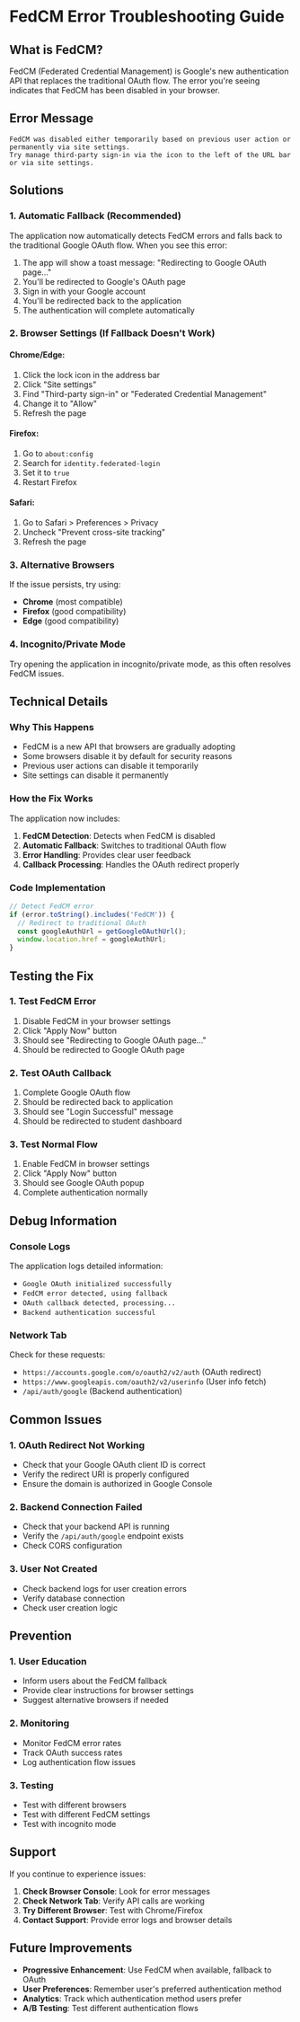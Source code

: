 # FedCM Error Troubleshooting Guide

## What is FedCM?

FedCM (Federated Credential Management) is Google's new authentication API that replaces the traditional OAuth flow. The error you're seeing indicates that FedCM has been disabled in your browser.

## Error Message
```
FedCM was disabled either temporarily based on previous user action or permanently via site settings. 
Try manage third-party sign-in via the icon to the left of the URL bar or via site settings.
```

## Solutions

### 1. **Automatic Fallback (Recommended)**
The application now automatically detects FedCM errors and falls back to the traditional Google OAuth flow. When you see this error:

1. The app will show a toast message: "Redirecting to Google OAuth page..."
2. You'll be redirected to Google's OAuth page
3. Sign in with your Google account
4. You'll be redirected back to the application
5. The authentication will complete automatically

### 2. **Browser Settings (If Fallback Doesn't Work)**

#### Chrome/Edge:
1. Click the lock icon in the address bar
2. Click "Site settings"
3. Find "Third-party sign-in" or "Federated Credential Management"
4. Change it to "Allow"
5. Refresh the page

#### Firefox:
1. Go to `about:config`
2. Search for `identity.federated-login`
3. Set it to `true`
4. Restart Firefox

#### Safari:
1. Go to Safari > Preferences > Privacy
2. Uncheck "Prevent cross-site tracking"
3. Refresh the page

### 3. **Alternative Browsers**
If the issue persists, try using:
- **Chrome** (most compatible)
- **Firefox** (good compatibility)
- **Edge** (good compatibility)

### 4. **Incognito/Private Mode**
Try opening the application in incognito/private mode, as this often resolves FedCM issues.

## Technical Details

### Why This Happens
- FedCM is a new API that browsers are gradually adopting
- Some browsers disable it by default for security reasons
- Previous user actions can disable it temporarily
- Site settings can disable it permanently

### How the Fix Works
The application now includes:

1. **FedCM Detection**: Detects when FedCM is disabled
2. **Automatic Fallback**: Switches to traditional OAuth flow
3. **Error Handling**: Provides clear user feedback
4. **Callback Processing**: Handles the OAuth redirect properly

### Code Implementation
```typescript
// Detect FedCM error
if (error.toString().includes('FedCM')) {
  // Redirect to traditional OAuth
  const googleAuthUrl = getGoogleOAuthUrl();
  window.location.href = googleAuthUrl;
}
```

## Testing the Fix

### 1. **Test FedCM Error**
1. Disable FedCM in your browser settings
2. Click "Apply Now" button
3. Should see "Redirecting to Google OAuth page..."
4. Should be redirected to Google OAuth page

### 2. **Test OAuth Callback**
1. Complete Google OAuth flow
2. Should be redirected back to application
3. Should see "Login Successful" message
4. Should be redirected to student dashboard

### 3. **Test Normal Flow**
1. Enable FedCM in browser settings
2. Click "Apply Now" button
3. Should see Google OAuth popup
4. Complete authentication normally

## Debug Information

### Console Logs
The application logs detailed information:
- `Google OAuth initialized successfully`
- `FedCM error detected, using fallback`
- `OAuth callback detected, processing...`
- `Backend authentication successful`

### Network Tab
Check for these requests:
- `https://accounts.google.com/o/oauth2/v2/auth` (OAuth redirect)
- `https://www.googleapis.com/oauth2/v2/userinfo` (User info fetch)
- `/api/auth/google` (Backend authentication)

## Common Issues

### 1. **OAuth Redirect Not Working**
- Check that your Google OAuth client ID is correct
- Verify the redirect URI is properly configured
- Ensure the domain is authorized in Google Console

### 2. **Backend Connection Failed**
- Check that your backend API is running
- Verify the `/api/auth/google` endpoint exists
- Check CORS configuration

### 3. **User Not Created**
- Check backend logs for user creation errors
- Verify database connection
- Check user creation logic

## Prevention

### 1. **User Education**
- Inform users about the FedCM fallback
- Provide clear instructions for browser settings
- Suggest alternative browsers if needed

### 2. **Monitoring**
- Monitor FedCM error rates
- Track OAuth success rates
- Log authentication flow issues

### 3. **Testing**
- Test with different browsers
- Test with different FedCM settings
- Test with incognito mode

## Support

If you continue to experience issues:

1. **Check Browser Console**: Look for error messages
2. **Check Network Tab**: Verify API calls are working
3. **Try Different Browser**: Test with Chrome/Firefox
4. **Contact Support**: Provide error logs and browser details

## Future Improvements

- **Progressive Enhancement**: Use FedCM when available, fallback to OAuth
- **User Preferences**: Remember user's preferred authentication method
- **Analytics**: Track which authentication method users prefer
- **A/B Testing**: Test different authentication flows 